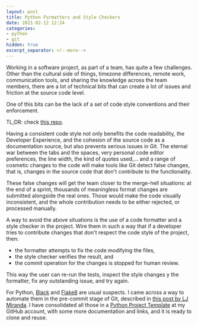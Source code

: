 ```yaml
---
layout: post
title: Python Formatters and Style Checkers
date: 2021-02-12 12:24
categories:
- python
- git
hidden: true
excerpt_separator: <!--more-->
---
```

Working in a software project, as part of a team, has quite a few challenges. Other than the cultural side of things, timezone differences, remote work, communication tools, and sharing the knowledge across the team members, there are a lot of technical bits that can create a lot of issues and friction at the source code level.

One of this bits can be the lack of a set of code style conventions and their enforcement.

TL;DR: check [this repo](https://github.com/gvisoc/python-project-template).
<!--more-->

Having a consistent code style not only benefits the code readability, the Developer Experience, and the cohesion of the source code as a documentation source, but also prevents serious issues in Git. The eternal war between the tabs and the spaces, very personal code editor preferences, the line width, the kind of quotes used,... and a range of cosmetic changes to the code will make tools like Git detect false changes, that is, changes in the source code that don't contribute to the functionality. 

These false changes will get the team closer to the merge-hell situations: at the end of a sprint, thousands of meaningless format changes are submitted alongside the real ones. Those would make the code visually inconsistent, and the whole contribution needs to be either rejected, or processed manually.

A way to avoid the above situations is the use of a code formatter and a style checker in the project. Wire them in such a way that if a developer tries to contribute changes that don't respect the code style of the project, then: 
- the formatter attempts to fix the code modifying the files,
- the style checker verifies the result, and
- the commit operation for the changes is stopped for human review.

This way the user can re-run the tests, inspect the style changes y the formatter, fix any outstanding issue, and try again. 

For Python, [Black](https://github.com/psf/black) and [Flake8](https://flake8.pycqa.org/en/latest/) are usual suspects. I came across a way to automate them in the pre-commit stage of Git, described in [this post by LJ Miranda](https://ljvmiranda921.github.io/notebook/2018/06/21/precommits-using-black-and-flake8/). I have consolidated all those in a [Python Project Template](https://github.com/gvisoc/python-project-template) at my GitHub account, with some more documentation and links, and it is ready to clone and reuse.
